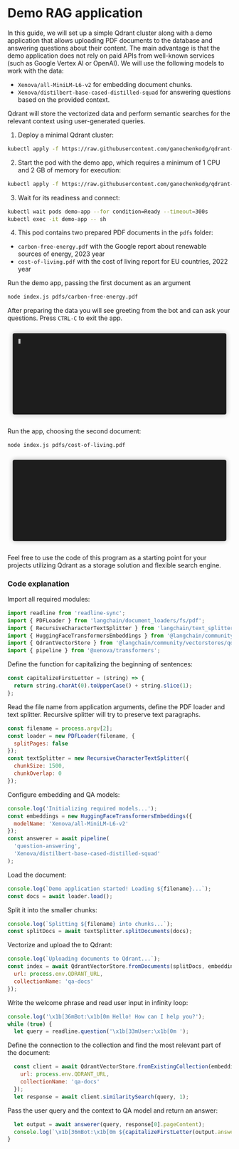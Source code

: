 # Demo RAG application

In this guide, we will set up a simple Qdrant cluster along with a demo application that allows uploading PDF documents to the database and answering questions about their content. 
The main advantage is that the demo application does not rely on paid APIs from well-known services (such as Google Vertex AI or OpenAI). 
We will use the following models to work with the data:

- `Xenova/all-MiniLM-L6-v2` for embedding document chunks.
- `Xenova/distilbert-base-cased-distilled-squad` for answering questions based on the provided context.

Qdrant will store the vectorized data and perform semantic searches for the relevant context using user-generated queries.

1. Deploy a minimal Qdrant cluster:

```bash
kubectl apply -f https://raw.githubusercontent.com/ganochenkodg/qdrant-operator/main/examples/qdrant-cluster-minimal.yaml
```

2. Start the pod with the demo app, which requires a minimum of 1 CPU and 2 GB of memory for execution:

```bash
kubectl apply -f https://raw.githubusercontent.com/ganochenkodg/qdrant-operator/main/demo-app/demo-app.yaml
```

3. Wait for its readiness and connect:

```bash
kubectl wait pods demo-app --for condition=Ready --timeout=300s
kubectl exec -it demo-app -- sh
```

4. This pod contains two prepared PDF documents in the `pdfs` folder:

- `carbon-free-energy.pdf` with the Google report about renewable sources of energy, 2023 year
- `cost-of-living.pdf` with the cost of living report for EU countries, 2022 year 

Run the demo app, passing the first document as an argument

```bash
node index.js pdfs/carbon-free-energy.pdf
```

After preparing the data you will see greeting from the bot and can ask your questions. Press `CTRL-C` to exit the app.

![demo1](resources/demo1.gif)

Run the app, choosing the second document:

```bash
node index.js pdfs/cost-of-living.pdf
```

![demo2](resources/demo2.gif)

Feel free to use the code of this program as a starting point for your projects utilizing Qdrant as a storage solution and flexible search engine.

### Code explanation

Import all required modules:

```js
import readline from 'readline-sync';
import { PDFLoader } from 'langchain/document_loaders/fs/pdf';
import { RecursiveCharacterTextSplitter } from 'langchain/text_splitter';
import { HuggingFaceTransformersEmbeddings } from '@langchain/community/embeddings/hf_transformers';
import { QdrantVectorStore } from '@langchain/community/vectorstores/qdrant';
import { pipeline } from '@xenova/transformers';
```

Define the function for capitalizing the beginning of sentences:

```js
const capitalizeFirstLetter = (string) => {
  return string.charAt(0).toUpperCase() + string.slice(1);
};
```

Read the file name from application arguments, define the PDF loader and text splitter. Recursive splitter will try to preserve text paragraphs.

```js
const filename = process.argv[2];
const loader = new PDFLoader(filename, {
  splitPages: false
});
const textSplitter = new RecursiveCharacterTextSplitter({
  chunkSize: 1500,
  chunkOverlap: 0
});
```

Configure embedding and QA models:

```js
console.log('Initializing required models...');
const embeddings = new HuggingFaceTransformersEmbeddings({
  modelName: 'Xenova/all-MiniLM-L6-v2'
});
const answerer = await pipeline(
  'question-answering',
  'Xenova/distilbert-base-cased-distilled-squad'
);
```

Load the document:

```js
console.log(`Demo application started! Loading ${filename}...`);
const docs = await loader.load();
```

Split it into the smaller chunks:

```js
console.log(`Splitting ${filename} into chunks...`);
const splitDocs = await textSplitter.splitDocuments(docs);
```

Vectorize and upload the to Qdrant:

```js
console.log(`Uploading documents to Qdrant...`);
const index = await QdrantVectorStore.fromDocuments(splitDocs, embeddings, {
  url: process.env.QDRANT_URL,
  collectionName: 'qa-docs'
});
```

Write the welcome phrase and read user input in infinity loop:

```js
console.log('\x1b[36mBot:\x1b[0m Hello! How can I help you?');
while (true) {
  let query = readline.question('\x1b[33mUser:\x1b[0m ');
```

Define the connection to the collection and find the most relevant part of the document:

```js
  const client = await QdrantVectorStore.fromExistingCollection(embeddings, {
    url: process.env.QDRANT_URL,
    collectionName: 'qa-docs'
  });
  let response = await client.similaritySearch(query, 1);
```

Pass the user query and the context to QA model and return an answer:

```js
  let output = await answerer(query, response[0].pageContent);
  console.log(`\x1b[36mBot:\x1b[0m ${capitalizeFirstLetter(output.answer)}`);
}
```
